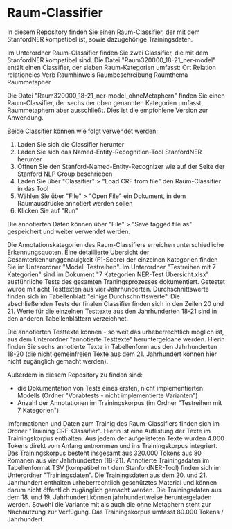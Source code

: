 # Raum-Classifier
In diesem Repository finden Sie einen Raum-Classifier, der mit dem StanfordNER kompatibel ist, sowie dazugehörige Trainingsdaten. 

Im Unterordner Raum-Classifier finden Sie zwei Classifier, die mit dem StanfordNER kompatibel sind. Die Datei "Raum320000_18-21_ner-model" entält einen Classifier, der sieben Raum-Kategorien umfasst:
Ort
Relation
relationeles Verb
Raumhinweis
Raumbeschreibung
Raumthema
Raummetapher

Die Datei "Raum320000_18-21_ner-model_ohneMetaphern" finden Sie einen Raum-Classifier, der sechs der oben genannten Kategorien umfasst, Raummetaphern aber ausschließt. Dies ist die empfohlene Version zur Anwendung. 

Beide Classifier können wie folgt verwendet werden:

1. Laden Sie sich die Classifier herunter
2. Laden Sie sich das Named-Entity-Recognition-Tool StanfordNER herunter
3. Öffnen Sie den Stanford-Named-Entity-Recognizer wie auf der Seite der Stanford NLP Group beschrieben
4. Laden Sie über "Classifier" > "Load CRF from file" den Raum-Classifier in das Tool
5. Wählen Sie über "File" > "Open File" ein  Dokument, in dem Raumausdrücke annotiert werden sollen
6. Klicken Sie auf "Run"

Die annotierten Daten können über "File" > "Save tagged file as" gespeichert und weiter verwendet werden. 

Die Annotationskategorien des Raum-Classifiers erreichen unterschiedliche Erkennungsquoten. Eine detaillierte Übersicht der Gesamterkennunggenauigkeit (F1-Score) der einzelnen Kategorien finden Sie im Unterordner "Modell Testreihen". Im Unterordner "Testreihen mit 7 Kategorien" sind im Dokument "7 Kategorien NER-Test Übersicht.xlsx" ausführliche Tests des gesamten Traningsprozesses dokumentiert. Getestet wurde mit acht Testtexten aus vier Jahrhunderten. Durchschnittswerte finden sich im Tabellenblatt "einige Durchschnittswerte". Die abschließenden Tests der finalen Classifier finden sich in den Zeilen 20 und 21. Werte für die einzelnen Testtexte aus den Jahrhunderten 18-21 sind in den anderen Tabellenblättern verzeichnet.

Die annotierten Testtexte können - so weit das urheberrechtlich möglich ist, aus dem Unterordner "annotierte Testtexte" heruntergeldane werden. Hierin finden Sie sechs annotierte Texte in Tabellenform aus den Jahrhunderten 18-20 (die nicht gemeinfreien Texte aus dem 21. Jahrhundert können hier nicht zugänglich gemacht werden).

Außerdem in diesem Repository zu finden sind:
- die Dokumentation von Tests eines ersten, nicht implementierten Modells (Ordner "Vorabtests - nicht implementierte Varianten")
- Anzahl der Annotationen im Trainingskorpus (im Ordner "Testreihen mit 7 Kategorien")

Imformationen und Daten zum Trainig des Raum-Classifiers finden sich im Ordner "Training CRF-Classifier". Hierin ist eine Auflistung der Texte im Trainingskorpus enthalten. Aus jedem der aufgelisteten Texte wurden 4.000 Tokens direkt vom Anfang entnommen und ins Trainingskorpus integriert. Das Trainingskorpus besteht insgesamt aus 320.000 Tokens aus 80 Romanen aus vier Jahrhunderten (18-21). Annotierte Trainingsdaten im Tabellenformat TSV (kompatibel mit dem StanfordNER-Tool) finden sich im Unterordner "Trainingsdaten". Die Trainingsdaten aus dem 20. und 21. Jahrhundert enthalten urheberrechtlich geschütztes Material und können darum nicht öffentlich zugänglich gemacht werden. Die Trainingsdaten aus dem 18. und 19. Jahrhundert können jahrhundertweise heruntergeladen werden. Sowohl die Variante mit als auch die ohne Metaphern steht zur Nachnutzung zur Verfügung. Das Trainingskorpus umfasst 80.000 Tokens / Jahrhundert.
